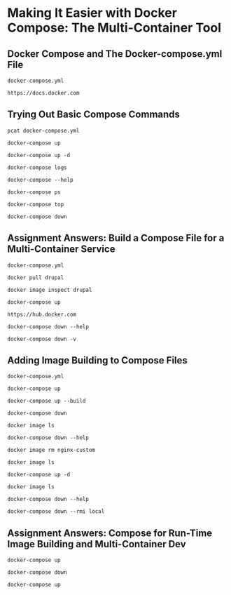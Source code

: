 # Making It Easier with Docker Compose: The Multi-Container Tool

## Docker Compose and The Docker-compose.yml File

    docker-compose.yml
    
    https://docs.docker.com

## Trying Out Basic Compose Commands

    pcat docker-compose.yml
    
    docker-compose up
    
    docker-compose up -d
    
    docker-compose logs
    
    docker-compose --help
    
    docker-compose ps
    
    docker-compose top
    
    docker-compose down

## Assignment Answers: Build a Compose File for a Multi-Container Service

    docker-compose.yml
    
    docker pull drupal
    
    docker image inspect drupal
    
    docker-compose up
    
    https://hub.docker.com
    
    docker-compose down --help
    
    docker-compose down -v

## Adding Image Building to Compose Files

    docker-compose.yml
    
    docker-compose up
    
    docker-compose up --build
    
    docker-compose down
    
    docker image ls
    
    docker-compose down --help
    
    docker image rm nginx-custom
    
    docker image ls
    
    docker-compose up -d
    
    docker image ls
    
    docker-compose down --help
    
    docker-compose down --rmi local

## Assignment Answers: Compose for Run-Time Image Building and Multi-Container Dev

    docker-compose up

    docker-compose down

    docker-compose up
